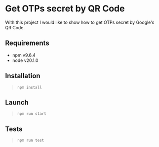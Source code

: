 # Get OTPs secret by QR Code

With this project I would like to show how to get OTPs secret by Google's QR Code.

## Requirements
- npm v9.6.4
- node v20.1.0

## Installation

> `npm install`

## Launch

> `npm run start`

## Tests

> `npm run test`

